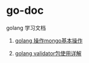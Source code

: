 # go-doc
golang 学习文档

1. [golang 操作mongo基本操作](./Go-mongoDB.md)

2. [golang validator包使用详解](./GO-validator)

